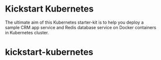 # Kickstart Kubernetes
The ultimate aim of this Kubernetes starter-kit is to help you deploy a sample CRM app service and Redis database service on Docker containers in Kubernetes cluster.
# kickstart-kubernetes
